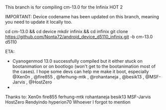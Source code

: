 This branch is for compiling cm-13.0 for the Infinix HOT 2

IMPORTANT:
Device codename has been updated on this branch, meaning you need to update it locally too.

cd cm-13.0 && cd device
mkdir infinix && cd infinix
git clone https://github.com/Nonta72/android_device_d5110_infinix.git -b cm-13.0 d5110

ETA:
- Cyanogenmod 13.0 successfully compiled but it either stuck on bootanimation or on bootlogo (won't get to the bootanimation most of the cases). I hope some devs can help me make it boot, especially @Xen0n , @fire855 , @ferhung-mtk , @rohantaneja , @besik13 , @MSF-Jarvis , @HostZero
- 
Thanks to:
Xen0n
fire855
ferhung-mtk
rohantaneja
besik13
MSF-Jarvis
HostZero
Rendyindo
hyperion70
Whoever I forgot to mention
